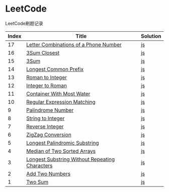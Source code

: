 # LeetCode
LeetCode刷题记录

| Index | Title | Solution|
|-------|-------|---------|
| 17 | [Letter Combinations of a Phone Number](https://leetcode.com/problems/letter-combinations-of-a-phone-number/#/description) | [js](./js/letter-combinations-of-a-phone-number.js)
| 16 | [3Sum Closest](https://leetcode.com/problems/3sum-closest/#/description) | [js](./js/3sum-closest.js)
| 15 | [3Sum](https://leetcode.com/problems/3sum/#/description) | [js](./js/3sum.js)
| 14 | [Longest Common Prefix](https://leetcode.com/problems/longest-common-prefix/#/description) | [js](./js/longest-common-prefix.js)
| 13 | [Roman to Integer](https://leetcode.com/problems/roman-to-integer/#/description) | [js](./js/roman-to-integer.js)
| 12 | [Integer to Roman](https://leetcode.com/problems/integer-to-roman/#/description) | [js](./js/integer-to-roman.js)
| 11 | [Container With Most Water](https://leetcode.com/problems/container-with-most-water/#/description) | [js](./js/container-with-most-water.js)
| 10 | [Regular Expression Matching](https://leetcode.com/problems/regular-expression-matching/#/description) | [js](./js/regular-expression-matching.js)
| 9 | [Palindrome Number](https://leetcode.com/problems/palindrome-number/#/description) | [js](./js/palindrome-number.js)
| 8 | [String to Integer](https://leetcode.com/problems/string-to-integer-atoi/#/description) | [js](./js/string-to-integer-atoi.js)
| 7 | [Reverse Integer](https://leetcode.com/problems/reverse-integer/#/description) | [js](./js/reverse-integer.js)
| 6 | [ZigZag Conversion](https://leetcode.com/problems/zigzag-conversion/#/description) | [js](./js/zigzag-conversion.js)
| 5 | [Longest Palindromic Substring](https://leetcode.com/problems/longest-palindromic-substring/#/description) | [js](./js/longest-palindromic-substring.js)
| 4 | [Median of Two Sorted Arrays](https://leetcode.com/problems/median-of-two-sorted-arrays/#/description) | [js](./js/median-of-two-sorted-arrays.js)
| 3 | [Longest Substring Without Repeating Characters](https://leetcode.com/problems/longest-substring-without-repeating-characters/#/description) | [js](./js/longest-substring-without-repeating-characters.js)
| 2 | [Add Two Numbers](https://leetcode.com/problems/add-two-numbers/#/description) | [js](./js/add-two-numbers.js)
| 1 | [Two Sum](https://leetcode.com/problems/two-sum/#/description) | [js](./js/two-sum.js)

